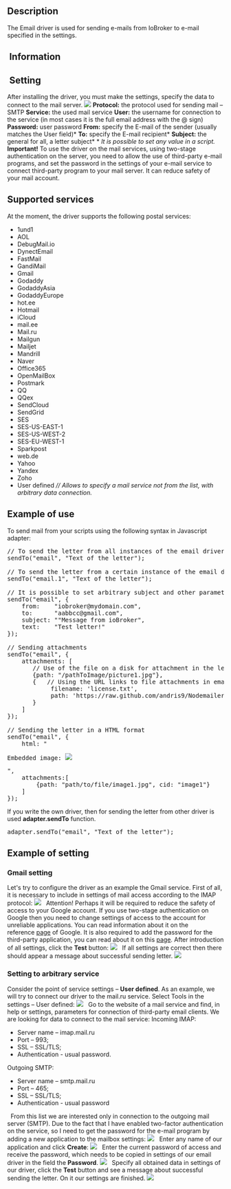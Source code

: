 
## Description

The Email driver is used for sending e-mails from IoBroker to e-mail specified in the settings.

## <span id="i-2"> Information</span>


##  Setting

After installing the driver, you must make the settings, specify the data to connect to the mail server. [![](http://www.iobroker.net/wp-content/uploads//email_1.png)](http://www.iobroker.net/wp-content/uploads//email_1.png) **Protocol:** the protocol used for sending mail – SMTP **Service:** the used mail service **User:** the username for connection to the service (in most cases it is the full email address with the @ sign) **Password:** user password **From:** specify the E-mail of the sender (usually matches the User field)* **To:** specify the E-mail recipient* **Subject:** the general for all, a letter subject* * _It is possible to set any value in a script._ **Important!** To use the driver on the mail services, using two-stage authentication on the server, you need to allow the use of third-party e-mail programs, and set the password in the settings of your e-mail service to connect third-party program to your mail server. It can reduce safety of your mail account.

## Supported services

At the moment, the driver supports the following postal services:

*   1und1
*   AOL
*   DebugMail.io
*   DynectEmail
*   FastMail
*   GandiMail
*   Gmail
*   Godaddy
*   GodaddyAsia
*   GodaddyEurope
*   hot.ee
*   Hotmail
*   iCloud
*   mail.ee
*   Mail.ru
*   Mailgun
*   Mailjet
*   Mandrill
*   Naver
*   Office365
*   OpenMailBox
*   Postmark
*   QQ
*   QQex
*   SendCloud
*   SendGrid
*   SES
*   SES-US-EAST-1
*   SES-US-WEST-2
*   SES-EU-WEST-1
*   Sparkpost
*   web.de
*   Yahoo
*   Yandex
*   Zoho
*   User defined _// Allows to specify a mail service not from the list, with arbitrary data connection._

## **Example of use**

To send mail from your scripts using the following syntax in Javascript adapter:

<pre class="lang:default decode:true">// To send the letter from all instances of the email driver
sendTo("email", "Text of the letter");

// To send the letter from a certain instance of the email driver
sendTo("email.1", "Text of the letter");

// It is possible to set arbitrary subject and other parameters of the letter
sendTo("email", {
    from:    "iobroker@mydomain.com",
    to:      "aabbcc@gmail.com",
    subject: ""Message from ioBroker",
    text:    "Test letter!"
});

// Sending attachments
sendTo("email", {
    attachments: [
       // Use of the file on a disk for attachment in the letter
       {path: "/pathToImage/picture1.jpg"},
       {   // Using the URL links to file attachments in email
            filename: 'license.txt',
            path: 'https://raw.github.com/andris9/Nodemailer/master/LICENSE'
       }
    ]
});

// Sending the letter in a HTML format
sendTo("email", {
    html: "<p>Embedded image: <img src='cid:image1'/></p>",
    attachments:[
        {path: "path/to/file/image1.jpg", cid: "image1"}
    ]
});</pre>

If you write the own driver, then for sending the letter from other driver is used **adapter.sendTo** function.

<pre class="lang:default decode:true ">adapter.sendTo("email", "Text of the letter");</pre>

## Example of setting

### Gmail setting

Let's try to configure the driver as an example the Gmail service. First of all, it is necessary to include in settings of mail access according to the IMAP protocol: [![](http://www.iobroker.net/wp-content/uploads//email_2.png)](http://www.iobroker.net/wp-content/uploads//email_2.png)   Attention! Perhaps it will be required to reduce the safety of access to your Google account. If you use two-stage authentication on Google then you need to change settings of access to the account for unreliable applications. You can read information about it on the reference [page](https://support.google.com/accounts/answer/6010255) of Google. It is also required to add the password for the third-party application, you can read about it on this [page](https://support.google.com/accounts/answer/185833). After introduction of all settings, click the **Test** button: [![](http://www.iobroker.net/wp-content/uploads//email_3.png)](http://www.iobroker.net/wp-content/uploads//email_3.png)   If all settings are correct then there should appear a message about successful sending letter. [![](http://www.iobroker.net/wp-content/uploads//email_4.png)](http://www.iobroker.net/wp-content/uploads//email_4.png)  

### Setting to arbitrary service

Consider the point of service settings – **User defined**. As an example, we will try to connect our driver to the mail.ru service. Select Tools in the settings – User defined: [![](http://www.iobroker.net/wp-content/uploads//email_5.png)](http://www.iobroker.net/wp-content/uploads//email_5.png)   Go to the website of a mail service and find, in help or settings, parameters for connection of third-party email clients. We are looking for data to connect to the mail service: Incoming IMAP:

*   Server name – imap.mail.ru
*   Port – 993;
*   SSL – SSL/TLS;
*   Authentication - usual password.

Outgoing SMTP:

*   Server name – smtp.mail.ru
*   Port – 465;
*   SSL – SSL/TLS;
*   Authentication - usual password

  From this list we are interested only in connection to the outgoing mail server (SMTP). Due to the fact that I have enabled two-factor authentication on the service, so I need to get the password for the e-mail program by adding a new application to the mailbox settings: [![](http://www.iobroker.net/wp-content/uploads//email_7.png)](http://www.iobroker.net/wp-content/uploads//email_7.png)   Enter any name of our application and click **Create**: [![](http://www.iobroker.net/wp-content/uploads//email_8.png)](http://www.iobroker.net/wp-content/uploads//email_8.png)   Enter the current password of access and receive the password, which needs to be copied in settings of our email driver in the field the **Password**. [![](http://www.iobroker.net/wp-content/uploads//email_9.png)](http://www.iobroker.net/wp-content/uploads//email_9.png)   Specify all obtained data in settings of our driver, click the **Test** button and see a message about successful sending the letter. On it our settings are finished. [![](http://www.iobroker.net/wp-content/uploads//email_10.png)](http://www.iobroker.net/wp-content/uploads//email_10.png)